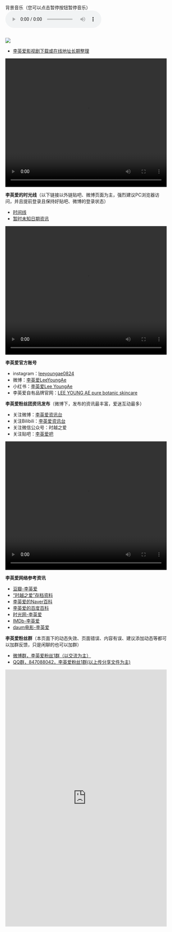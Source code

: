 <!-- wp:paragraph -->
<p>背景音乐（您可以点击暂停按钮暂停音乐）<br><audio id="bgAudio" src="http://nas.sbb.zone:8889/index.php?share/fileProxy&amp;user=1&amp;sid=Gc3g9QzS&amp;path=%7BuserShare%7D%3A1%2F%EB%B0%B1%EB%B3%B4%ED%98%84%20-%20%EC%97%B0%EB%8F%84.mp3" preload="auto" autoplay="autoplay" loop="loop" controls="controls"><br>
你的浏览器不支持背景音乐，请更换浏览器！<br></audio><br><!--设置背景音乐音量--><br><script>document.getElementById("bgAudio").volume = 1.0;</script></p>
<!-- /wp:paragraph -->

<!-- wp:paragraph -->
<p><img src="http://nas.sbb.zone:8889/index.php?share/fileProxy&amp;user=1&amp;sid=X6VcrKQG"></p>
<!-- /wp:paragraph -->

<!-- wp:list -->
<ul><li><a href="http://lya.sbb.zone:8890/index.php/%e4%b8%8b%e8%bd%bd%e9%a1%b5/">李英爱影视剧下载或在线地址长期整理</a></li></ul>
<!-- /wp:list -->

<!-- wp:paragraph -->
<p><video width="100%" height="400" controls="controls" loop="loop"><source src="http://nas.sbb.zone:8889/index.php?share/fileProxy&amp;user=1&amp;sid=Q59KSeGk&amp;path=%7BuserShare%7D%3A1%2F%5B%E9%AB%98%E6%B8%85%201080P%2B%5D%20%E3%80%90%E9%9F%A9%E5%9B%BD%E7%BA%AF%E5%A4%A9%E7%84%B6%E7%A5%9E%E9%A2%9C%E3%80%91%E6%B0%A7%E6%B0%94%E7%BE%8E%E5%A5%B3%E6%9D%8E%E8%8B%B1%E7%88%B1%E4%BD%9C%E5%93%81%E6%B7%B7%E5%89%AA%E4%B8%A8%E5%A7%90%E5%A7%90%E6%97%A2%E5%8F%AF%E5%A6%96%E8%89%B3%E8%B4%B1%E8%B4%A7%E4%B9%9F%E5%8F%AF%E6%A5%9A%E6%A5%9A%E5%8A%A8%E4%BA%BA_P1_%E3%80%90%E9%9F%A9%E5%9B%BD%E7%BA%AF%E5%A4%A9%E7%84%B6%E7%A5%9E%E9%A2%9C%E3%80%91%E6%B0%A7%E6%B0%94%E7%BE%8E%E5%A5%B3%E6%9D%8E%E8%8B%B1%E7%88%B1%E4%BD%9C%E5%93%81%E6%B7%B7%E5%89%AA%E4%B8%A8%E5%A7%90%E5%A7%90%E6%97%A2%E5%8F%AF%E5%A6%96%E8%89%B3%E8%B4%B1%E8%B4%A7%E4%B9%9F%E5%8F%AF%E6%A5%9A%E6%A5%9A%E5%8A%A8%E4%BA%BA.mp4" type="video/mp4"></video></p>
<!-- /wp:paragraph -->

<!-- wp:paragraph -->
<p><strong>李英爱的时光线</strong>（以下链接以外链贴吧、微博页面为主，强烈建议PC浏览器访问，并且提前登录且保持好贴吧、微博的登录状态）</p>
<!-- /wp:paragraph -->

<!-- wp:list -->
<ul><li><a href="http://lya.sbb.zone:8890/index.php/%e6%97%b6%e9%97%b4%e7%ba%bf/">时间线</a></li><li><a href="http://lya.sbb.zone:8890/index.php/%e6%9a%82%e6%97%b6%e6%9c%aa%e7%9f%a5%e6%97%a5%e6%9c%9f/">暂时未知日期资讯</a></li></ul>
<!-- /wp:list -->

<!-- wp:paragraph -->
<p><video width="100%" height="400" controls="controls" loop="loop"><source src="http://nas.sbb.zone:8889/index.php?share/fileProxy&amp;user=1&amp;sid=jigNPQxY&amp;path=%7BuserShare%7D%3A1%2F%E5%A4%A7%E9%95%BF%E4%BB%8A%E5%90%8D%E5%9C%BA%E9%9D%A22.mp4" type="video/mp4"></video></p>
<!-- /wp:paragraph -->

<!-- wp:paragraph -->
<p><strong>李英爱官方账号</strong></p>
<!-- /wp:paragraph -->

<!-- wp:list -->
<ul><li>instagram：<a href="https://www.instagram.com/Leeyoungae0824">leeyoungae0824</a></li><li>微博：<a href="https://weibo.com/u/7214188677">李英爱LeeYoungAe</a></li><li>小红书：<a href="https://www.xiaohongshu.com/user/profile/5ba9d9ebabb1890001b20257">李英爱Lee YoungAe</a></li><li>李英爱自有品牌官网：<a href="http://www.lya.co.kr/">LEE YOUNG AE pure botanic skincare</a></li></ul>
<!-- /wp:list -->

<!-- wp:paragraph -->
<p><strong>李英爱粉丝团资讯发布</strong>（微博下，发布的资讯最丰富，爱迷互动最多）</p>
<!-- /wp:paragraph -->

<!-- wp:list -->
<ul><li>关注微博：<a href="https://weibo.com/leeyoungaeclub">李英爱资讯台</a></li><li>关注Bilibili：<a href="http://space.bilibili.com/45084449">李英爱资讯台</a></li><li>关注微信公众号：时越之爱</li><li>关注贴吧：<a href="https://tieba.baidu.com/f?kw=%E6%9D%8E%E8%8B%B1%E7%88%B1">李英爱吧</a></li></ul>
<!-- /wp:list -->

<!-- wp:paragraph -->
<p><video width="100%" height="400" controls="controls" loop="loop"><source src="http://nas.sbb.zone:8889/index.php?share/fileProxy&amp;user=1&amp;sid=ZiV5mYNR&amp;path=%7BuserShare%7D%3A1%2F%E5%A4%A7%E9%95%BF%E4%BB%8A%E5%90%8D%E5%9C%BA%E9%9D%A21.mp4" type="video/mp4"></video></p>
<!-- /wp:paragraph -->

<!-- wp:paragraph -->
<p><strong>李英爱网络参考资讯</strong></p>
<!-- /wp:paragraph -->

<!-- wp:list -->
<ul><li><a href="https://movie.douban.com/celebrity/1004933/">豆瓣-李英爱</a></li><li><a href="https://weibo.com/ttarticle/p/show?id=2309404382821119581495">“时越之爱”存档资料</a></li><li><a href="https://people.search.naver.com/search.naver?where=nexearch&amp;sm=tab_ppn&amp;query=%EC%9D%B4%EC%98%81%EC%95%A0&amp;os=94803&amp;ie=utf8&amp;key=PeopleService">李英爱的Naver百科</a></li><li><a href="https://baike.baidu.com/item/%E6%9D%8E%E8%8B%B1%E7%88%B1/160659?fr=aladdin">李英爱的百度百科</a></li><li><a href="http://people.mtime.com/960791/">时光网-李英爱</a></li><li><a href="https://www.imdb.com/name/nm0498472/">IMDb-李英爱</a></li><li><a href="https://movie.daum.net/person/main?personId=563">daum电影-李英爱</a></li></ul>
<!-- /wp:list -->

<!-- wp:paragraph -->
<p><strong>李英爱粉丝群</strong>（本页面下的动态失效、页面错误、内容有误、建议添加动态等都可以加群反馈，只是闲聊的也可以加群）</p>
<!-- /wp:paragraph -->

<!-- wp:list -->
<ul><li><a href="http://t.cn/AiHJwHKv">微博群，李英爱粉丝1群（以交流为主）</a></li><li><a href="https://shang.qq.com/wpa/qunwpa?idkey=9f97d83971bece998d8f73581ece4b1eb9b1d944ca60e969a6dc02a3499c5c4a">QQ群，847088042，李英爱粉丝1群(以上传分享文件为主)</a></li></ul>
<!-- /wp:list -->

<!-- wp:paragraph -->
<p>
<iframe width="100%" height="800" class="share_self" frameborder="0" scrolling="no" src="http://widget.weibo.com/weiboshow/index.php?language=&amp;width=0&amp;height=800&amp;fansRow=7&amp;ptype=1&amp;speed=0&amp;skin=10&amp;isTitle=1&amp;noborder=1&amp;isWeibo=1&amp;isFans=1&amp;uid=6493535909&amp;verifier=9fc51c8e&amp;dpc=1"></iframe>

<script type="text/javascript">document.write('<iframe width="1024" height="239" frameborder="0" scrolling="no" src="http://widget.weibo.com/relationship/bulkfollow.php?language=zh_cn&uids=7214188677,3965220781&wide=1&color=000000,000000,0082CB,FFFFFF&showtitle=1&showinfo=1&sense=0&verified=1&count=6&refer='+encodeURIComponent(location.href)+'&dpc=1"></iframe>')</script> 
</p>
<!-- /wp:paragraph -->
